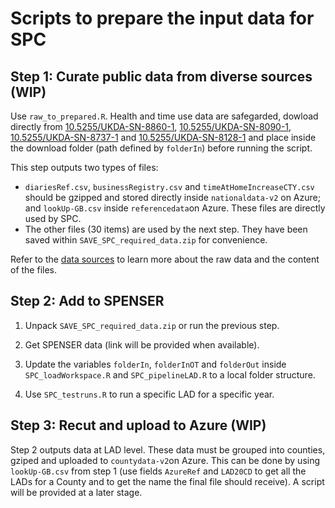 # Scripts to prepare the input data for SPC

## Step 1: Curate public data from diverse sources (WIP)

Use `raw_to_prepared.R`. Health and time use data are safegarded, dowload directly from [10.5255/UKDA-SN-8860-1](http://doi.org/10.5255/UKDA-SN-8860-1), [10.5255/UKDA-SN-8090-1](http://doi.org/10.5255/UKDA-SN-8090-1), [10.5255/UKDA-SN-8737-1](http://doi.org/10.5255/UKDA-SN-8737-1) and [10.5255/UKDA-SN-8128-1](http://doi.org/10.5255/UKDA-SN-8128-1) and place inside the download folder (path defined by `folderIn`) before running the script.

This step outputs two types of files:
- `diariesRef.csv`, `businessRegistry.csv` and `timeAtHomeIncreaseCTY.csv` should be gzipped and stored directly inside `nationaldata-v2` on Azure; and `lookUp-GB.csv` inside `referencedata`on Azure. These files are directly used by SPC.
- The other files (30 items) are used by the next step. They have been saved within `SAVE_SPC_required_data.zip` for convenience.

Refer to the [data sources](https://alan-turing-institute.github.io/uatk-spc/data_sources.html) to learn more about the raw data and the content of the files.

## Step 2: Add to SPENSER

1. Unpack `SAVE_SPC_required_data.zip` or run the previous step.

2. Get SPENSER data (link will be provided when available).

3. Update the variables `folderIn`, `folderInOT` and `folderOut` inside `SPC_loadWorkspace.R` and `SPC_pipelineLAD.R` to a local folder structure.

4. Use `SPC_testruns.R` to run a specific LAD for a specific year.

## Step 3: Recut and upload to Azure (WIP)

Step 2 outputs data at LAD level. These data must be grouped into counties, gziped and uploaded to `countydata-v2`on Azure. This can be done by using `lookUp-GB.csv` from step 1 (use fields `AzureRef` and `LAD20CD` to get all the LADs for a County and to get the name the final file should receive). A script will be provided at a later stage.
